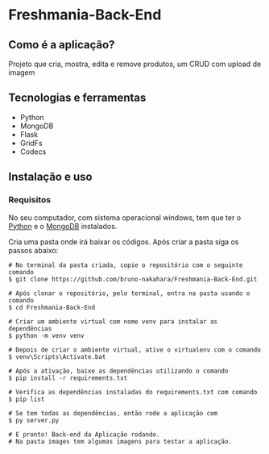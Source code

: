<h1>Freshmania-Back-End</h1>

<h2>Como é a aplicação?</h2>

<p>Projeto que cria, mostra, edita e remove produtos, um CRUD com upload de imagem</p>

<h2>Tecnologias e ferramentas</h2>

<ul>
  <li>Python</li>
  <li>MongoDB</li>
  <li>Flask</li>
  <li>GridFs</li>
  <li>Codecs</li>
</ul>

<h2>Instalação e uso</h2>

<h3>Requisitos</h3>
<p>No seu computador, com sistema operacional windows, tem que ter o <a href="https://www.python.org/downloads/">Python</a> e o <a href="https://www.mongodb.com/try/download/community">MongoDB</a> instalados.</p>

<p>Cria uma pasta onde irá baixar os códigos. Após criar a pasta siga os passos abaixo:</p>

```
# No terminal da pasta criada, copie o repositório com o seguinte comando
$ git clone https://github.com/bruno-nakahara/Freshmania-Back-End.git

# Após clonar o repositório, pelo terminal, entra na pasta usando o comando
$ cd Freshmania-Back-End

# Criar um ambiente virtual com nome venv para instalar as dependências
$ python -m venv venv

# Depois de criar o ambiente virtual, ative o virtualenv com o comando
$ venv\Scripts\Activate.bat

# Após a ativação, baixe as dependências utilizando o comando 
$ pip install -r requirements.txt

# Verifica as dependências instaladas do requirements.txt com comando
$ pip list

# Se tem todas as dependências, então rode a aplicação com
$ py server.py

# E pronto! Back-end da Aplicação rodando.
# Na pasta images tem algumas imagens para testar a aplicação.
